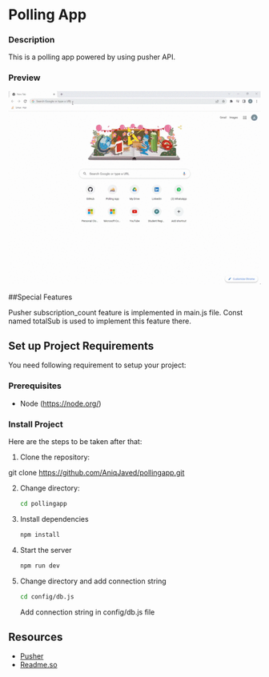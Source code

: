 # Polling App


### Description

This is a polling app powered by using pusher API.

### Preview
<img src="./pollingapp.gif" alt="pollingapp.gif" width="1000" />



##Special Features

 Pusher subscription_count feature is implemented in main.js file. Const named totalSub is used to implement this feature there.

## Set up Project Requirements

You need following requirement to setup your project:

### Prerequisites

- Node (https://node.org/)

### Install Project

Here are the steps to be taken after that:


1. Clone the repository:

git clone https://github.com/AniqJaved/pollingapp.git


2. Change directory:
    ```bash
    cd pollingapp
    ```
3. Install dependencies
    ```bash
    npm install
    ```
4. Start the server
    ```bash
    npm run dev
    ```
5. Change directory and add connection string
    ```bash
    cd config/db.js
    ```
    Add connection string in config/db.js file


## Resources

- [Pusher](https://pusher.com/)
- [Readme.so](https://readme.so/editor)
